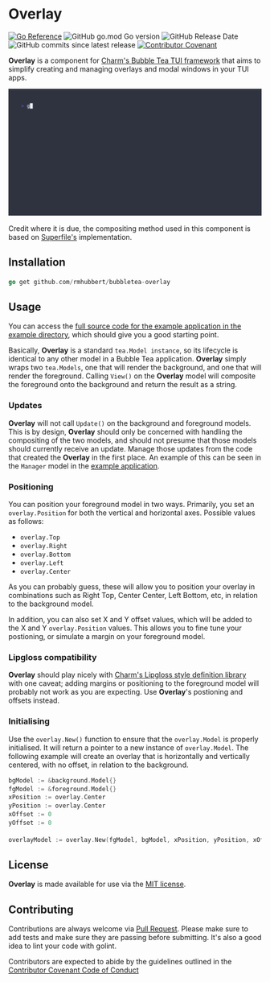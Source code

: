 # Overlay
[![Go Reference](https://pkg.go.dev/badge/github.com/rmhubbert/bubbletea-overlay.svg)](https://pkg.go.dev/github.com/rmhubbert/bubbletea-overlay) ![GitHub go.mod Go version](https://img.shields.io/github/go-mod/go-version/rmhubbert/bubbletea-overlay?color=%23007D9C)
![GitHub Release Date](https://img.shields.io/github/release-date/rmhubbert/bubbletea-overlay?color=%23007D9C)
![GitHub commits since latest release](https://img.shields.io/github/commits-since/rmhubbert/bubbletea-overlay/latest?color=%23007D9C) [![Contributor Covenant](https://img.shields.io/badge/Contributor%20Covenant-2.1-4baaaa.svg?color=%23007D9C)](CONTRIBUTING.md)

**Overlay** is a component for [Charm's Bubble Tea TUI framework](https://github.com/charmbracelet/bubbletea) that aims to simplify creating and managing overlays and modal windows in your TUI apps.

![running the program](./example/example.gif)

Credit where it is due, the compositing method used in this component is based on [Superfile's](https://github.com/yorukot/superfile/blob/main/src/pkg/string_function/overplace.go) implementation.

## Installation

```go
go get github.com/rmhubbert/bubbletea-overlay
```

## Usage

You can access the [full source code for the example application in the example directory](https://github.com/rmhubbert/bubbletea-overlay/tree/main/example), which should give you a good starting point.

Basically, **Overlay** is a standard `tea.Model instance`, so its lifecycle is identical to any other model in a Bubble Tea application. **Overlay** simply wraps two `tea.Models`, one that will render the background, and one that will render the foreground. Calling `View()` on the **Overlay** model will composite the foreground onto the background and return the result as a string.

### Updates
**Overlay** will not call `Update()` on the background and foreground models. This is by design, **Overlay** should only be concerned with handling the compositing of the two models, and should not presume that those models should currently receive an update. Manage those updates from the code that created the **Overlay** in the first place. An example of this can be seen in the `Manager` model in the [example application](https://github.com/rmhubbert/bubbletea-overlay/tree/main/example).

### Positioning

You can position your foreground model in two ways. Primarily, you set an `overlay.Position` for both the vertical and horizontal axes. Possible values as follows: 

- `overlay.Top`
- `overlay.Right`
- `overlay.Bottom`
- `overlay.Left`
- `overlay.Center`

As you can probably guess, these will allow you to position your overlay in combinations such as Right Top, Center Center, Left Bottom, etc, in relation to the background model.

In addition, you can also set X and Y offset values, which will be added to the X and Y `overlay.Position` values. This allows you to fine tune your postioning, or simulate a margin on your foreground model. 

### Lipgloss compatibility
**Overlay** should play nicely with [Charm's Lipgloss style definition library](https://github.com/charmbracelet/lipgloss) with one caveat; adding margins or positioning to the foreground model will probably not work as you are expecting. Use **Overlay**'s postioning and offsets instead. 

### Initialising

Use the `overlay.New()` function to ensure that the `overlay.Model` is properly initialised. It will return a pointer to a new instance of `overlay.Model`. The following example will create an overlay that is horizontally and vertically centered, with no offset, in relation to the background.

```go
bgModel := &background.Model{}
fgModel := &foreground.Model{}
xPosition := overlay.Center
yPosition := overlay.Center
xOffset := 0
yOffset := 0

overlayModel := overlay.New(fgModel, bgModel, xPosition, yPosition, xOffset, yOffset)
```
## License

**Overlay** is made available for use via the [MIT license](LICENSE).

## Contributing

Contributions are always welcome via [Pull Request](https://github.com/rmhubbert/bubbletea-overlay/pulls). Please make sure to add tests and make sure they are passing before submitting. It's also a good idea to lint your code with golint.

Contributors are expected to abide by the guidelines outlined in the [Contributor Covenant Code of Conduct](CONTRIBUTING.md)
